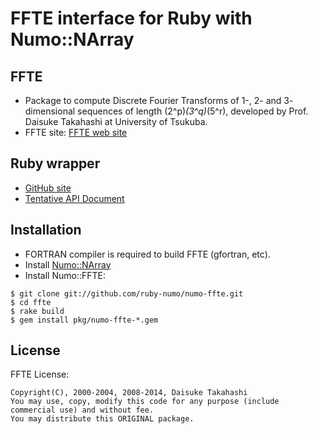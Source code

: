 # FFTE interface for Ruby with Numo::NArray

## FFTE
* Package to compute Discrete Fourier Transforms of
  1-, 2- and 3- dimensional sequences of length (2^p)*(3^q)*(5^r),
  developed by Prof. Daisuke Takahashi at University of Tsukuba.
* FFTE site: [FFTE web site](http://www.ffte.jp/)

## Ruby wrapper
* [GitHub site](https://github.com/ruby-numo/numo-ffte)
* [Tentative API Document](http://ruby-numo.github.io/ffte/yard/frames.html)

## Installation
* FORTRAN compiler is required to build FFTE (gfortran, etc).
* Install [Numo::NArray](https://github.com/ruby-numo/narray)
* Install Numo::FFTE:
```shell
$ git clone git://github.com/ruby-numo/numo-ffte.git
$ cd ffte
$ rake build
$ gem install pkg/numo-ffte-*.gem
```

## License
FFTE License:
```
Copyright(C), 2000-2004, 2008-2014, Daisuke Takahashi
You may use, copy, modify this code for any purpose (include
commercial use) and without fee.
You may distribute this ORIGINAL package.
```
